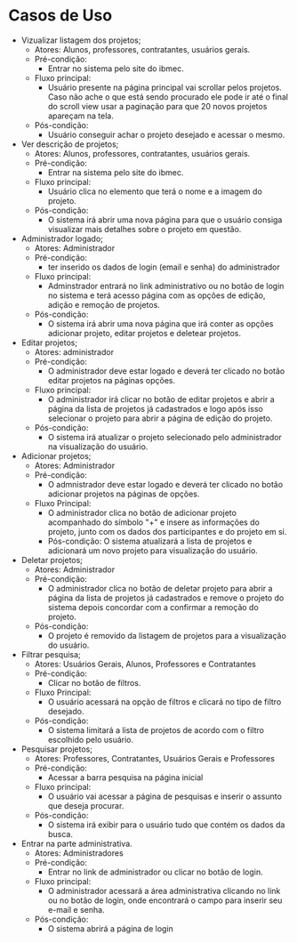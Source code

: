 # Casos de Uso
- Vizualizar listagem dos projetos;
    - Atores: Alunos, professores, contratantes, usuários gerais.
    - Pré-condição:
        - Entrar no sistema pelo site do ibmec.
    - Fluxo principal:
        - Usuário presente na página principal vai scrollar pelos projetos. Caso não ache o que está sendo procurado ele pode ir até o final do scroll view usar a paginação para que 20 novos projetos apareçam na tela.
    - Pós-condição:
        - Usuário conseguir achar o projeto desejado e acessar o mesmo.
- Ver descrição de projetos;
    - Atores: Alunos, professores, contratantes, usuários gerais.
    - Pré-condição:
        - Entrar na sistema pelo site do ibmec.
    - Fluxo principal:
        - Usuário clica no elemento que terá o nome e a imagem do projeto.
    - Pós-condição:
        - O sistema irá abrir uma nova página para que o usuário consiga visualizar mais detalhes sobre o projeto em questão.
- Administrador logado;
    - Atores: Administrador
    - Pré-condição:
        - ter inserido os dados de login (email e senha) do administrador
    - Fluxo principal:
        -  Adminstrador entrará no link administrativo ou no botão de login no sistema e terá acesso página com as opções de edição, adição e remoção de projetos.
    - Pós-condição:
        - O sistema irá abrir uma nova página que irá conter as opções adicionar projeto, editar projetos e deletear projetos.
- Editar projetos;
    - Atores: administrador
    - Pré-condição:
        - O administrador deve estar logado e deverá ter clicado no botão editar projetos na páginas opções.
    - Fluxo principal:
        - O administrador irá clicar no botão de editar projetos e abrir a página da lista de projetos já cadastrados e logo após isso selecionar o projeto para abrir a página de edição do projeto.
    - Pós-condição:
        - O sistema irá atualizar o projeto selecionado pelo administrador na visualização do usuário.  
- Adicionar projetos;
    - Atores: Administrador
    - Pré-condição:
        - O admnistrador deve estar logado e deverá ter clicado no botão adicionar projetos na páginas de opções.
    - Fluxo Principal:
        - O administrador clica no botão de adicionar projeto acompanhado do símbolo "+" e insere as informações do projeto, junto com os dados dos participantes e do projeto em si.
        - Pós-condição: O sistema atualizará a lista de projetos e adicionará um novo projeto para visualização do usuário.
- Deletar projetos;
    - Atores: Administrador
    - Pré-condição:
        - O administrador clica no botão de deletar projeto para abrir a página da lista de projetos já cadastrados e remove o projeto do sistema depois concordar com a confirmar a remoção do projeto.
   - Pós-condição:
       - O projeto é removido da listagem de projetos para a visualização do usuário.
- Filtrar pesquisa;
    - Atores: Usuários Gerais, Alunos, Professores e Contratantes
    - Pré-condição:
      -  Clicar no botão de filtros.
    - Fluxo Principal:
        -  O usuário acessará na opção de filtros e clicará no tipo de filtro desejado.
    - Pós-condição:
        -  O sistema limitará a lista de projetos de acordo com o filtro escolhido pelo usuário.
- Pesquisar projetos;
    - Atores: Professores, Contratantes, Usuários Gerais e Professores
    - Pré-condição:
        - Acessar a barra pesquisa na página inicial
    - Fluxo principal:
        - O usuário vai acessar a página de pesquisas e inserir o assunto que deseja procurar.
    - Pós-condição:
        - O sistema irá exibir para o usuário tudo que contém os dados da busca.   
- Entrar na parte administrativa.
    - Atores: Administradores
    - Pré-condição:
        - Entrar no link de administrador ou clicar no botão de login.
    - Fluxo principal:
        - O administrador acessará a área administrativa clicando no link ou no botão de login, onde encontrará o campo para inserir seu e-mail e senha.
    - Pós-condição:
        -  O sistema abrirá a página de login

